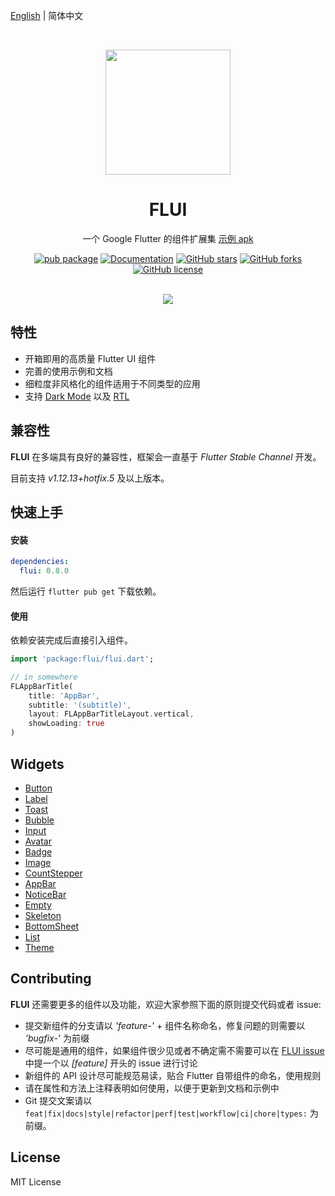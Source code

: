 [English](https://github.com/Rannie/flui/blob/master/README.md) | 简体中文

<br />
<p align="center">
    <a href="https://flui.xin">
        <img width="200" src="http://abtfun.oss-cn-beijing.aliyuncs.com/img/2019-12-18-Artboard.png">
    </a>
</p>

<h1 align="center">FLUI</h1>

<div align="center">

<p>一个 Google Flutter 的组件扩展集 <a href="https://www.flui.xin/app/flui.apk">示例 apk</a></p>

[![pub package](https://img.shields.io/pub/v/flui.svg)](https://pub.dev/packages/flui) 
[![Documentation](http://img.shields.io/badge/read_the-docs-2196f3.svg)](https://www.flui.xin/en/widgets/button.html) 
[![GitHub stars](https://img.shields.io/github/stars/Rannie/flui)](https://github.com/Rannie/flui/stargazers) 
[![GitHub forks](https://img.shields.io/github/forks/Rannie/flui.svg)](https://github.com/Rannie/flui) 
[![GitHub license](https://img.shields.io/github/license/Rannie/flui.svg)](https://github.com/Rannie/flui/blob/master/LICENSE)

<br/>
<img src="http://abtfun.oss-cn-beijing.aliyuncs.com/img/2019-12-18-overview-2.png" />

</div>

## 特性

* 开箱即用的高质量 Flutter UI 组件 
* 完善的使用示例和文档
* 细粒度非风格化的组件适用于不同类型的应用
* 支持 [Dark Mode](http://abtfun.oss-cn-beijing.aliyuncs.com/img/2019-12-27-dark_shots.png) 以及 [RTL](http://abtfun.oss-cn-beijing.aliyuncs.com/img/2019-12-27-rtl_shots.png)

## 兼容性

**FLUI** 在多端具有良好的兼容性，框架会一直基于 *Flutter Stable Channel* 开发。

目前支持 *v1.12.13+hotfix.5* 及以上版本。


## 快速上手

#### 安装

```yaml
dependencies:
  flui: 0.8.0
```

然后运行 `flutter pub get` 下载依赖。

#### 使用

依赖安装完成后直接引入组件。

```dart
import 'package:flui/flui.dart';

// in somewhere
FLAppBarTitle(
    title: 'AppBar',
    subtitle: '(subtitle)',
    layout: FLAppBarTitleLayout.vertical,
    showLoading: true
)

```

## Widgets

- [Button](https://www.flui.xin/widgets/button.html)
- [Label](https://www.flui.xin/widgets/label.html)
- [Toast](https://www.flui.xin/widgets/toast.html)
- [Bubble](https://www.flui.xin/widgets/bubble.html)
- [Input](https://www.flui.xin/widgets/input.html)
- [Avatar](https://www.flui.xin/widgets/avatar.html)
- [Badge](https://www.flui.xin/widgets/badge.html)
- [Image](https://www.flui.xin/widgets/image.html)
- [CountStepper](https://www.flui.xin/widgets/counter.html)
- [AppBar](https://www.flui.xin/widgets/appbar.html)
- [NoticeBar](https://www.flui.xin/widgets/notice-bar.html)
- [Empty](https://www.flui.xin/widgets/empty.html)
- [Skeleton](https://www.flui.xin/widgets/skeleton.html)
- [BottomSheet](https://www.flui.xin/widgets/bottom-sheet.html)
- [List](https://www.flui.xin/widgets/list.html)
- [Theme](https://www.flui.xin/widgets/theme.html)

## Contributing

**FLUI** 还需要更多的组件以及功能，欢迎大家参照下面的原则提交代码或者 issue:

* 提交新组件的分支请以 *'feature-'* + 组件名称命名，修复问题的则需要以 *'bugfix-'* 为前缀
* 尽可能是通用的组件，如果组件很少见或者不确定需不需要可以在 [FLUI issue](https://github.com/Rannie/flui/issues) 中提一个以 *\[feature\]* 开头的 issue 进行讨论
* 新组件的 API 设计尽可能规范易读，贴合 Flutter 自带组件的命名，使用规则
* 请在属性和方法上注释表明如何使用，以便于更新到文档和示例中
* Git 提交文案请以 `feat|fix|docs|style|refactor|perf|test|workflow|ci|chore|types:` 为前缀。

## License

MIT License


